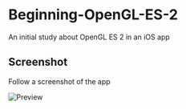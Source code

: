 # Beginning-OpenGL-ES-2
An initial study about OpenGL ES 2 in an iOS app

## Screenshot

Follow a screenshot of the app

![Preview](https://raw.github.com/jwyterlin/Beginning-OpenGL-ES-2/master/Screenshot/screenshot1.gif)
